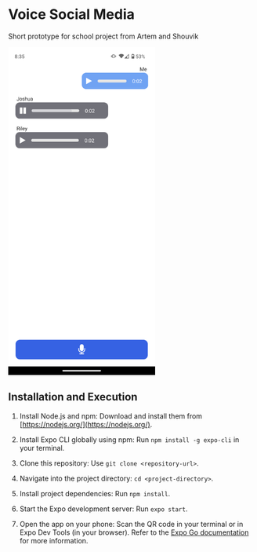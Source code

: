 # Voice Social Media
Short prototype for school project from Artem and Shouvik

<img src="image.png" width="300">

## Installation and Execution

1. Install Node.js and npm: Download and install them from [https://nodejs.org/](https://nodejs.org/).

2. Install Expo CLI globally using npm: Run `npm install -g expo-cli` in your terminal.

3. Clone this repository: Use `git clone <repository-url>`.

4. Navigate into the project directory: `cd <project-directory>`.

5. Install project dependencies: Run `npm install`.

6. Start the Expo development server: Run `expo start`.

7. Open the app on your phone: Scan the QR code in your terminal or in Expo Dev Tools (in your browser). Refer to the [Expo Go documentation](https://docs.expo.dev/get-started/expo-go/) for more information.
